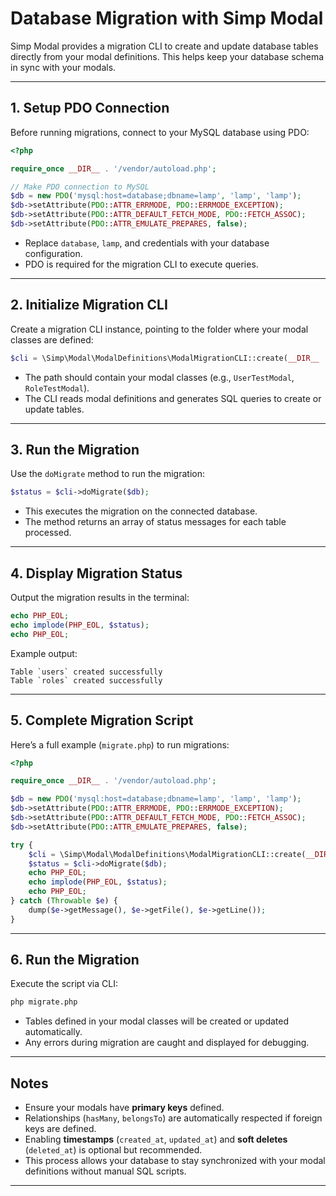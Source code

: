 # Database Migration with Simp Modal

Simp Modal provides a migration CLI to create and update database tables directly from your modal definitions. This helps keep your database schema in sync with your modals.

---

## 1. Setup PDO Connection

Before running migrations, connect to your MySQL database using PDO:

```php
<?php

require_once __DIR__ . '/vendor/autoload.php';

// Make PDO connection to MySQL
$db = new PDO('mysql:host=database;dbname=lamp', 'lamp', 'lamp');
$db->setAttribute(PDO::ATTR_ERRMODE, PDO::ERRMODE_EXCEPTION);
$db->setAttribute(PDO::ATTR_DEFAULT_FETCH_MODE, PDO::FETCH_ASSOC);
$db->setAttribute(PDO::ATTR_EMULATE_PREPARES, false);
```

* Replace `database`, `lamp`, and credentials with your database configuration.
* PDO is required for the migration CLI to execute queries.

---

## 2. Initialize Migration CLI

Create a migration CLI instance, pointing to the folder where your modal classes are defined:

```php
$cli = \Simp\Modal\ModalDefinitions\ModalMigrationCLI::create(__DIR__ . '/src/Tests');
```

* The path should contain your modal classes (e.g., `UserTestModal`, `RoleTestModal`).
* The CLI reads modal definitions and generates SQL queries to create or update tables.

---

## 3. Run the Migration

Use the `doMigrate` method to run the migration:

```php
$status = $cli->doMigrate($db);
```

* This executes the migration on the connected database.
* The method returns an array of status messages for each table processed.

---

## 4. Display Migration Status

Output the migration results in the terminal:

```php
echo PHP_EOL;
echo implode(PHP_EOL, $status);
echo PHP_EOL;
```

Example output:

```
Table `users` created successfully
Table `roles` created successfully
```

---

## 5. Complete Migration Script

Here’s a full example (`migrate.php`) to run migrations:

```php
<?php

require_once __DIR__ . '/vendor/autoload.php';

$db = new PDO('mysql:host=database;dbname=lamp', 'lamp', 'lamp');
$db->setAttribute(PDO::ATTR_ERRMODE, PDO::ERRMODE_EXCEPTION);
$db->setAttribute(PDO::ATTR_DEFAULT_FETCH_MODE, PDO::FETCH_ASSOC);
$db->setAttribute(PDO::ATTR_EMULATE_PREPARES, false);

try {
    $cli = \Simp\Modal\ModalDefinitions\ModalMigrationCLI::create(__DIR__ . '/src/Tests');
    $status = $cli->doMigrate($db);
    echo PHP_EOL;
    echo implode(PHP_EOL, $status);
    echo PHP_EOL;
} catch (Throwable $e) {
    dump($e->getMessage(), $e->getFile(), $e->getLine());
}
```

---

## 6. Run the Migration

Execute the script via CLI:

```bash
php migrate.php
```

* Tables defined in your modal classes will be created or updated automatically.
* Any errors during migration are caught and displayed for debugging.

---

## Notes

* Ensure your modals have **primary keys** defined.
* Relationships (`hasMany`, `belongsTo`) are automatically respected if foreign keys are defined.
* Enabling **timestamps** (`created_at`, `updated_at`) and **soft deletes** (`deleted_at`) is optional but recommended.
* This process allows your database to stay synchronized with your modal definitions without manual SQL scripts.

---